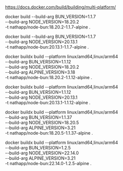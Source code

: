 https://docs.docker.com/build/building/multi-platform/

docker build --build-arg BUN_VERSION=1.1.7 \
             --build-arg NODE_VERSION=18.20.2 \
             -t nathapp/node-bun:18.20.2-1.1.7-alpine .

docker build --build-arg BUN_VERSION=1.1.7 \
             --build-arg NODE_VERSION=20.13.1 \
             -t nathapp/node-bun:20.13.1-1.1.7-alpine .


docker buildx build --platform linux/amd64,linux/arm64 \
             --build-arg BUN_VERSION=1.1.12 \
             --build-arg NODE_VERSION=18.20.2 \
             --build-arg ALPINE_VERSION=3.18 \
             -t nathapp/node-bun:18.20.2-1.1.12-alpine .             

docker buildx build --platform linux/amd64,linux/arm64 \
             --build-arg BUN_VERSION=1.1.12 \
             --build-arg NODE_VERSION=20.13.1 \
             -t nathapp/node-bun:20.13.1-1.1.12-alpine .


docker buildx build --platform linux/amd64,linux/arm64 \
             --build-arg BUN_VERSION=1.1.37 \
             --build-arg NODE_VERSION=18.20.5 \
             --build-arg ALPINE_VERSION=3.21 \
             -t nathapp/node-bun:18.20.5-1.1.37-alpine .          

docker buildx build --platform linux/amd64,linux/arm64 \
             --build-arg BUN_VERSION=1.2.5 \
             --build-arg NODE_VERSION=22.14.0 \
             --build-arg ALPINE_VERSION=3.21 \
             -t nathapp/node-bun:22.14.0-1.2.5-alpine .                     